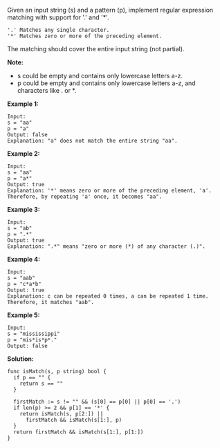 Given an input string (s) and a pattern (p), implement regular expression matching with support for '.' and '*'.

```
'.' Matches any single character.
'*' Matches zero or more of the preceding element.
```

The matching should cover the entire input string (not partial).

**Note:**

- s could be empty and contains only lowercase letters a-z.
- p could be empty and contains only lowercase letters a-z, and characters like . or *.

**Example 1:**

```
Input:
s = "aa"
p = "a"
Output: false
Explanation: "a" does not match the entire string "aa".
```

**Example 2:**

```
Input:
s = "aa"
p = "a*"
Output: true
Explanation: '*' means zero or more of the preceding element, 'a'. Therefore, by repeating 'a' once, it becomes "aa".
```

**Example 3:**

```
Input:
s = "ab"
p = ".*"
Output: true
Explanation: ".*" means "zero or more (*) of any character (.)".
```

**Example 4:**

```
Input:
s = "aab"
p = "c*a*b"
Output: true
Explanation: c can be repeated 0 times, a can be repeated 1 time. Therefore, it matches "aab".
```

**Example 5:**

```
Input:
s = "mississippi"
p = "mis*is*p*."
Output: false
```

**Solution:**

```golang
func isMatch(s, p string) bool {
  if p == "" {
    return s == ""
  }

  firstMatch := s != "" && (s[0] == p[0] || p[0] == '.')
  if len(p) >= 2 && p[1] == '*' {
    return isMatch(s, p[2:]) ||
      firstMatch && isMatch(s[1:], p)
  }
  return firstMatch && isMatch(s[1:], p[1:])
}
```

